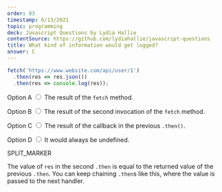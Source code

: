 ```yaml
---
order: 83
timestamp: 6/13/2021
topic: programming
deck: Javascript Questions by Lydia Hallie
contentSource: https://github.com/lydiahallie/javascript-questions
title: What kind of information would get logged?
answer: C
---
```


  

```javascript
fetch('https://www.website.com/api/user/1')
  .then(res => res.json())
  .then(res => console.log(res));
```


<label for="option-A">Option A</label>
<span class="option-container">
  <input
    type="radio"
    name="answer-option"
    id="option-A" value="A"
  />
  The result of the `fetch` method.
</span>
    

<label for="option-B">Option B</label>
<span class="option-container">
  <input
    type="radio"
    name="answer-option"
    id="option-B" value="B"
  />
  The result of the second invocation of the `fetch` method.
</span>
    

<label for="option-C">Option C</label>
<span class="option-container">
  <input
    type="radio"
    name="answer-option"
    id="option-C" value="C"
  />
  The result of the callback in the previous `.then()`.
</span>
    

<label for="option-D">Option D</label>
<span class="option-container">
  <input
    type="radio"
    name="answer-option"
    id="option-D" value="D"
  />
  It would always be undefined.
</span>
    




SPLIT_MARKER

The value of `res` in the second `.then` is equal to the returned value of the previous `.then`. You can keep chaining `.then`s like this, where the value is passed to the next handler.



